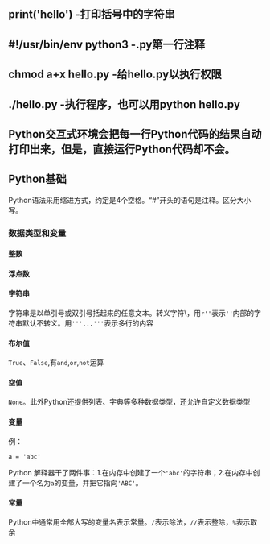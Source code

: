 ## print('hello')	-打印括号中的字符串
## #!/usr/bin/env python3	-.py第一行注释
## chmod a+x hello.py	-给hello.py以执行权限
## ./hello.py	-执行程序，也可以用python hello.py
## Python交互式环境会把每一行Python代码的结果自动打印出来，但是，直接运行Python代码却不会。
## Python基础
Python语法采用缩进方式，约定是4个空格。“#”开头的语句是注释。区分大小写。
### 数据类型和变量
#### 整数
#### 浮点数
#### 字符串
字符串是以单引号或双引号括起来的任意文本。转义字符\，用`r''`表示`''`内部的字符串默认不转义。用`'''...'''`表示多行的内容
#### 布尔值
`True`、`False`,有`and`,`or`,`not`运算
#### 空值
`None`。此外Python还提供列表、字典等多种数据类型，还允许自定义数据类型
#### 变量
例：

`a = 'abc'`

Python 解释器干了两件事：1.在内存中创建了一个`'abc'`的字符串；2.在内存中创建了一个名为`a`的变量，并把它指向`'ABC'`。
#### 常量 

Python中通常用全部大写的变量名表示常量。`/`表示除法，`//`表示整除，`%`表示取余
